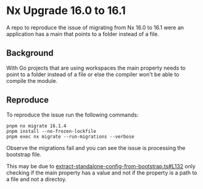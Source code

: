 # Nx Upgrade 16.0 to 16.1

A repo to reproduce the issue of migrating from Nx 16.0 to 16.1 were an
application has a main that points to a folder instead of a file.

## Background

With Go projects that are using workspaces the main property needs to point to a folder
instead of a file or else the compiler won't be able to compile the module.

## Reproduce

To reproduce the issue run the following commands:

```shell
pnpm nx migrate 16.1.4
pnpm install --no-frozen-lockfile
pnpm exec nx migrate --run-migrations --verbose
```

Observe the migrations fail and you can see the issue is processing the bootstrap file.

This may be due to [extract-standalone-config-from-bootstrap.ts#L132](https://github.com/nrwl/nx/blob/16.1.4/packages/angular/src/migrations/update-16-1-0/extract-standalone-config-from-bootstrap.ts#L132)
only checking if the main property has a value and not if the property is a path to a file and not a directoy.